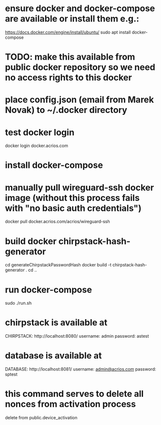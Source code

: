 # ensure docker and docker-compose are available or install them e.g.:
https://docs.docker.com/engine/install/ubuntu/
sudo apt install docker-compose

# TODO: make this available from public docker repository so we need no access rights to this docker
# place config.json (email from Marek Novak) to ~/.docker directory

# test docker login
docker login docker.acrios.com

# install docker-compose

# manually pull wireguard-ssh docker image (without this process fails with "no basic auth credentials")
docker pull docker.acrios.com/acrios/wireguard-ssh

# build docker chirpstack-hash-generator
cd generateChirpstackPasswordHash
docker build -t chirpstack-hash-generator .
cd ..

# run docker-compose
sudo ./run.sh

# chirpstack is available at
CHIRPSTACK:
http://localhost:8080/
username: admin
password: astest

# database is available at
DATABASE: http://localhost:8081/
username: admin@acrios.com
password: sptest

# this command serves to delete all nonces from activation process
delete from public.device_activation
